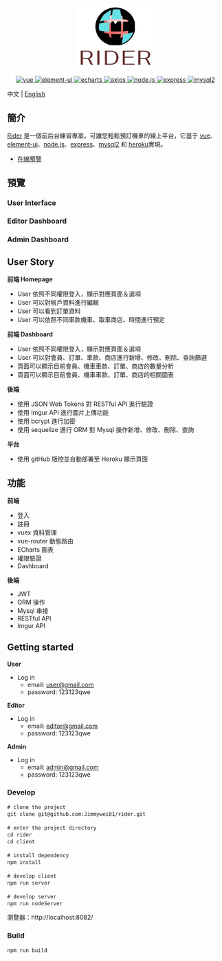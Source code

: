 <p align="center">
  <img width="180px" src="./Orange_logo.jpg">
</p>

<p align="center">
  <a href="https://github.com/vuejs/vue">
    <img src="https://img.shields.io/badge/vue-2.6.11-brightgreen.svg" alt="vue">
  </a>
  <a href="https://github.com/ElemeFE/element">
    <img src="https://img.shields.io/badge/element--ui-2.15.0-brightgreen.svg" alt="element-ui">
  </a>
  <a href="https://github.com/apache/echarts">
    <img src="https://img.shields.io/badge/echarts-5.1.0-brightgreen" alt="echarts">
  </a>
  <a href="https://github.com/axios/axios">
    <img src="https://img.shields.io/badge/axios-0.21.1-brightgreen" alt="axios">
  </a>
  <a href="https://github.com/nodejs/Release">
    <img src="https://img.shields.io/badge/node.js-12.x-brightgreen" alt="node.js">
  </a>
  <a href="https://github.com/expressjs/express">
    <img src="https://img.shields.io/badge/express-4.17.1-brightgreen" alt="express">
  </a>
  <a href="https://github.com/sidorares/node-mysql2">
    <img src="https://img.shields.io/badge/mysql2-2.2.5-brightgreen" alt="mysql2">
  </a>
</p>

中文 | [English](./README.md)


## 簡介

[Rider](https://github.com/Jimmywei01/rider) 是一個前后台練習專案，可讓您輕鬆預訂機車的線上平台，它基于 [vue](https://github.com/vuejs/vue)、[element-ui](https://github.com/ElemeFE/element)、[node.js](https://github.com/nodejs/Release)、[express](https://github.com/expressjs/express)、[mysql2](https://github.com/sidorares/node-mysql2) 和 [heroku](https://github.com/heroku/cli)實現。

- [在線預覽](https://riderwing.herokuapp.com/)


## 預覽

### User Interface


### Editor Dashboard


### Admin Dashboard



## User Story
**前端 Homepage**
- User 依照不同權限登入，顯示對應頁面＆選項
- User 可以對帳戶資料進行編輯
- User 可以看到訂單資料
- User 可以依照不同車款機車、取車商店、時間進行預定

**前端 Dashboard**
- User 依照不同權限登入，顯示對應頁面＆選項
- User 可以對會員、訂單、車款、商店進行新增、修改、刪除、查詢篩選
- 頁面可以顯示目前會員、機車車款、訂單、商店的數量分析
- 頁面可以顯示目前會員、機車車款、訂單、商店的相關圖表

**後端**
- 使用 JSON Web Tokens 對 RESTful API 進行驗證
- 使用 Imgur API 進行圖片上傳功能
- 使用 bcrypt 進行加密
- 使用 sequelize 進行 ORM 對 Mysql 操作新增、修改、刪除、查詢

**平台**
- 使用 gitHub 版控並自動部署至 Heroku 顯示頁面


## 功能
**前端**
- 登入
- 註冊
- vuex 資料管理
- vue-router 動態路由
- ECharts 圖表
- 權限驗證
- Dashboard

**後端**
- JWT
- ORM 操作
- Mysql 串接
- RESTful API
- Imgur API


## Getting started

**User**
- Log in
  - email: user@gmail.com
  - password: 123123qwe

**Editor**
- Log in
  - email: editor@gmail.com
  - password: 123123qwe

**Admin**
- Log in
  - email: admin@gmail.com
  - password: 123123qwe

### Develop
```
# clone the project
git clone git@github.com:Jimmywei01/rider.git

# enter the project directory
cd rider
cd client

# install dependency
npm install

# develop client
npm run server

# develop server
npm run nodeServer
```
瀏覽器：http://localhost:8082/

### Build
```
npm run build
```